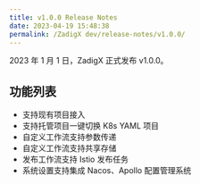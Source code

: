 ```yaml
---
title: v1.0.0 Release Notes
date: 2023-04-19 15:48:38
permalink: /ZadigX dev/release-notes/v1.0.0/
---
```



2023 年 1 月 1 日，ZadigX 正式发布 v1.0.0。

## 功能列表

- 支持现有项目接入
- 支持托管项目一键切换 K8s YAML 项目
- 自定义工作流支持参数传递
- 自定义工作流支持共享存储
- 发布工作流支持 Istio 发布任务
- 系统设置支持集成 Nacos、Apollo 配置管理系统

